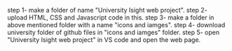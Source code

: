 step 1- make a folder of name "University Isight web project".
step 2- upload HTML, CSS and Javascript code in this.
step 3- make a folder in above mentioned folder with a name "icons and iamges".
step 4- download university folder of github files in "icons and iamges" folder.
step 5- open "University Isight web project" in VS code and open the web page.
